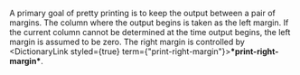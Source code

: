  



A primary goal of pretty printing is to keep the output between a pair of margins. The column where the output begins is taken as the left margin. If the current column cannot be determined at the time output begins, the left margin is assumed to be zero. The right margin is controlled by <DictionaryLink styled={true} term={"print-right-margin"}><b>\*print-right-margin\*</b></DictionaryLink>. 



